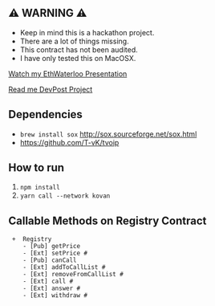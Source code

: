 ## &#9888; WARNING &#9888;
- Keep in mind this is a hackathon project.
- There are a lot of things missing.
- This contract has not been audited.
- I have only tested this on MacOSX.

[Watch my EthWaterloo Presentation](https://youtu.be/suS8nprnVk0?t=3419)

[Read me DevPost Project](https://devpost.com/software/eth-p2p-voip-e-th-phonehome)

## Dependencies
- `brew install sox` http://sox.sourceforge.net/sox.html
- https://github.com/T-vK/tvoip

## How to run
1. `npm install`
1. `yarn call --network kovan`

## Callable Methods on Registry Contract
```
 +  Registry
    - [Pub] getPrice
    - [Ext] setPrice #
    - [Pub] canCall
    - [Ext] addToCallList #
    - [Ext] removeFromCallList #
    - [Ext] call #
    - [Ext] answer #
    - [Ext] withdraw #
```

